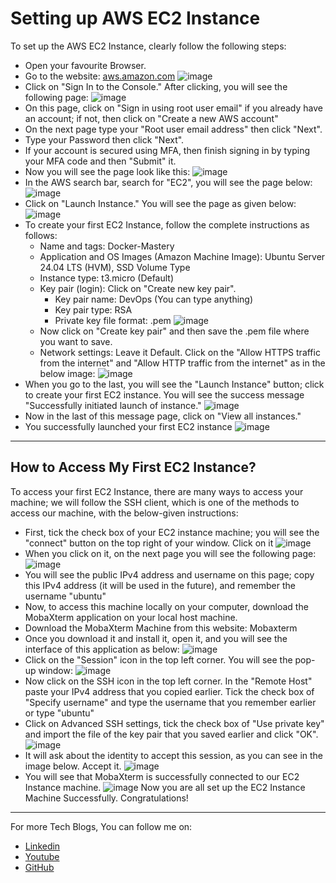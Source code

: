 # Setting up AWS EC2 Instance

To set up the AWS EC2 Instance, clearly follow the following steps:
- Open your favourite Browser.
- Go to the website: [aws.amazon.com](https://aws.amazon.com/)
![image](https://github.com/user-attachments/assets/f2550f47-7671-4655-ba49-00eac067203e)
- Click on "Sign In to the Console." After clicking, you will see the following page:
![image](https://github.com/user-attachments/assets/300cba5b-1c66-4379-a0da-232a8b2483db)
- On this page, click on "Sign in using root user email" if you already have an account; if not, then click on "Create a new AWS account"
- On the next page type your "Root user email address" then click "Next".
- Type your Password then click "Next".
- If your account is secured using MFA, then finish signing in by typing your MFA code and then "Submit" it.
- Now you will see the page look like this:
![image](https://github.com/user-attachments/assets/daa0e489-b0f5-4b32-85bc-b2adf1a280f2)
- In the AWS search bar, search for "EC2", you will see the page below:
![image](https://github.com/user-attachments/assets/2ea9376f-7d5b-4778-b0fd-65b207743770)
- Click on "Launch Instance." You will see the page as given below:
![image](https://github.com/user-attachments/assets/608e075a-2e71-41c8-9a4d-c8f430c948f9)
- To create your first EC2 Instance, follow the complete instructions as follows:
  - Name and tags: Docker-Mastery
  - Application and OS Images (Amazon Machine Image): Ubuntu Server 24.04 LTS (HVM), SSD Volume Type
  - Instance type: t3.micro (Default)
  - Key pair (login): Click on "Create new key pair".
    - Key pair name: DevOps (You can type anything)
    - Key pair type: RSA
    - Private key file format: .pem
   ![image](https://github.com/user-attachments/assets/f63ad20c-9026-4790-b92b-b42163dc5ea3)
  - Now click on "Create key pair" and then save the .pem file where you want to save.
  - Network settings: Leave it Default. Click on the "Allow HTTPS traffic from the internet" and "Allow HTTP traffic from the internet" as in the below image:
 ![image](https://github.com/user-attachments/assets/3ad167e0-9148-4e55-8abc-1db509e3fb8c)
- When you go to the last, you will see the "Launch Instance" button; click to create your first EC2 instance. You will see the success message "Successfully initiated launch of instance."
![image](https://github.com/user-attachments/assets/29aab15c-6ffa-4022-942c-c50fc1c7b481)
- Now in the last of this message page, click on "View all instances."
- You successfully launched your first EC2 instance
![image](https://github.com/user-attachments/assets/af8ccd91-ec8d-429f-b405-2b8f23a1e635)

----

## How to Access My First EC2 Instance?
To access your first EC2 Instance, there are many ways to access your machine; we will follow the SSH client, which is one of the methods to access our machine, with the below-given instructions:
- First, tick the check box of your EC2 instance machine; you will see the "connect" button on the top right of your window. Click on it
![image](https://github.com/user-attachments/assets/a91a796f-1888-4166-b48e-f2e9bb9b0c3e)
- When you click on it, on the next page you will see the following page:
![image](https://github.com/user-attachments/assets/0e295be4-dfd6-4a1c-b11d-ac8e45509ce4)
- You will see the public IPv4 address and username on this page; copy this IPv4 address (it will be used in the future), and remember the username "ubuntu"
- Now, to access this machine locally on your computer, download the MobaXterm application on your local host machine.
- Download the MobaXterm Machine from this website:  Mobaxterm
- Once you download it and install it, open it, and you will see the interface of this application as below:
![image](https://github.com/user-attachments/assets/a880a17b-28d6-4a32-8d1c-f1af0ea4c206)
- Click on the "Session" icon in the top left corner. You will see the pop-up window:
![image](https://github.com/user-attachments/assets/d81208d4-a1c4-43fa-a9dd-0ee449e92a36)
- Now click on the SSH icon in the top left corner. In the "Remote Host" paste your IPv4 address that you copied earlier. Tick the check box of "Specify username" and type the username that you remember earlier or type "ubuntu"
- Click on Advanced SSH settings, tick the check box of "Use private key" and import the file of the key pair that you saved earlier and click "OK".
![image](https://github.com/user-attachments/assets/f7c67b55-5da6-43f0-9d27-4ff0fb9b096e)
- It will ask about the identity to accept this session, as you can see in the image below. Accept it.
![image](https://github.com/user-attachments/assets/9189a2f8-91da-47f9-9b6e-0593f1c8f35f)
- You will see that MobaXterm is successfully connected to our EC2 Instance machine.
![image](https://github.com/user-attachments/assets/c2979764-edd5-47de-8e9f-9e78db917ec3)
Now you are all set up the EC2 Instance Machine Successfully. Congratulations! 

---
For more Tech Blogs, You can follow me on:
- [Linkedin](https://www.linkedin.com/in/abdullahbinamin/)
- [Youtube](https://www.youtube.com/@AAA-Tech-1)
- [GitHub](https://github.com/AbdullahbinAmin)
